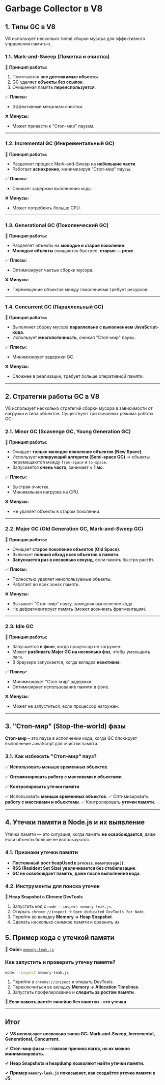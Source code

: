 # Garbage Collector в V8

## 1. Типы GC в V8

V8 использует несколько типов сборки мусора для эффективного управления памятью.

### 1.1. Mark-and-Sweep (Пометка и очистка)

📌 **Принцип работы:**

1. Помечаются **все достижимые объекты**.
2. GC удаляет **объекты без ссылок**.
3. Очищенная память **переиспользуется**.

✅ **Плюсы:**

- Эффективный механизм очистки.

❌ **Минусы:**

- Может привести к "Стоп-мир" паузам.

---

### 1.2. Incremental GC (Инкрементальный GC)

📌 **Принцип работы:**

- Разделяет процесс Mark-and-Sweep на **небольшие части**.
- Работает **асинхронно**, минимизируя "Стоп-мир" паузы.

✅ **Плюсы:**

- Снижает задержки выполнения кода.

❌ **Минусы:**

- Может потреблять больше CPU.

---

### 1.3. Generational GC (Поколенческий GC)

📌 **Принцип работы:**

- Разделяет объекты на **молодое и старое поколение**.
- **Молодые объекты** очищаются быстрее, **старые — реже**.

✅ **Плюсы:**

- Оптимизирует частые сборки мусора.

❌ **Минусы:**

- Перемещение объектов между поколениями требует ресурсов.

---

### 1.4. Concurrent GC (Параллельный GC)

📌 **Принцип работы:**

- Выполняет сборку мусора **параллельно с выполнением JavaScript-кода**.
- Использует **многопоточность**, снижая "Стоп-мир" паузы.

✅ **Плюсы:**

- Минимизирует задержки GC.

❌ **Минусы:**

- Сложнее в реализации, требует больше оперативной памяти.

---

## 2. Стратегии работы GC в V8

V8 использует несколько стратегий сборки мусора в зависимости от нагрузки и типа объектов. Существуют три основных режима работы GC:

### 2.1. Minor GC (Scavenge GC, Young Generation GC)

📌 **Принцип работы:**

- Очищает **только молодое поколение объектов (New Space)**.
- Использует **копирующий алгоритм (Semi-space GC)** → объекты перемещаются между `from-space` и `to-space`.
- Запускается **очень часто**, занимает **< 1 мс**.

✅ **Плюсы:**

- Быстрая очистка.
- Минимальная нагрузка на CPU.

❌ **Минусы:**

- Не удаляет объекты в старом поколении.

---

### 2.2. Major GC (Old Generation GC, Mark-and-Sweep GC)

📌 **Принцип работы:**

- Очищает **старое поколение объектов (Old Space)**.
- Включает **полный обход всех объектов в памяти**.
- **Запускается раз в несколько секунд**, если память быстро растёт.

✅ **Плюсы:**

- Полностью удаляет неиспользуемые объекты.
- Работает во всех зонах памяти.

❌ **Минусы:**

- Вызывает "Стоп-мир" паузу, замедляя выполнение кода.
- Не дефрагментирует память (может возникать фрагментация).

---

### 2.3. Idle GC

📌 **Принцип работы:**

- Запускается **в фоне**, когда процессор не загружен.
- Может **разбивать Major GC на несколько фаз**, чтобы уменьшить лаги.
- В браузере запускается, когда вкладка **неактивна**.

✅ **Плюсы:**

- Минимизирует "Стоп-мир" задержки.
- Оптимизирует использование памяти в фоне.

❌ **Минусы:**

- Может не запуститься, если процессор нагружен.

---

## 3. "Стоп-мир" (Stop-the-world) фазы

**Стоп-мир** – это пауза в исполнении кода, когда GC блокирует выполнение JavaScript для очистки памяти.

### 3.1. Как избежать "Стоп-мир" пауз?

✅ **Использовать меньше временных объектов**.

✅ **Оптимизировать работу с массивами и объектами**.

✅ **Контролировать утечки памяти**.

✅ Использовать **меньше временных объектов**.
✅ Оптимизировать **работу с массивами и объектами**.
✅ Контролировать **утечки памяти**.

---

## 4. Утечки памяти в Node.js и их выявление

Утечка памяти — это ситуация, когда память **не освобождается**, даже если объекты больше не используются.

### 4.1. Признаки утечки памяти

- **Постоянный рост heapUsed в `process.memoryUsage()`**.
- **RSS (Resident Set Size) увеличивается без стабилизации**.
- **GC не освобождает память, даже после выполнения кода**.

### 4.2. Инструменты для поиска утечек

📌 **Heap Snapshot в Chrome DevTools**

1. Запустить код с `node --inspect memory-leak.js`.
2. Открыть `chrome://inspect` → `Open dedicated DevTools for Node`.
3. Перейти во вкладку **Memory → Heap Snapshot**.
4. Сделать несколько снимков памяти и сравнить их.

## 5. Пример кода с утечкой памяти

📌 **Файл:** [`memory-leak.js`](./memory-leak.js)

### Как запустить и проверить утечку памяти?

```sh
node --inspect memory-leak.js
```

1. Перейти в `chrome://inspect` и открыть DevTools.
2. Переключиться во вкладку **Memory → Allocation Timelines**.
3. Запустить профилирование и **следить за ростом памяти**.

📌 **Если память растёт линейно без очистки – это утечка.**

---

## Итог

✔ **V8 использует несколько типов GC: Mark-and-Sweep, Incremental, Generational, Concurrent.**

✔ **Стоп-мир фазы — главная причина лагов, но их можно минимизировать.**

✔ **Heap Snapshots и heapdump позволяют найти утечки памяти.**

✔ **Пример `memory-leak.js` показывает, как создаётся утечка памяти в JS.**
